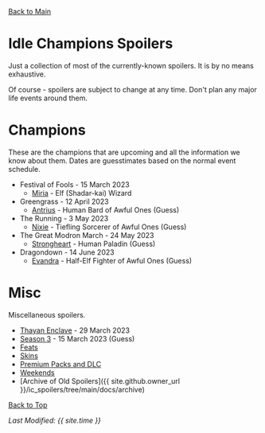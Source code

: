 [Back to Main](index.md)

# Idle Champions Spoilers

Just a collection of most of the currently-known spoilers. It is by no means exhaustive.

Of course - spoilers are subject to change at any time. Don't plan any major life events around them.

# Champions

These are the champions that are upcoming and all the information we know about them. Dates are guesstimates based on the normal event schedule.

* Festival of Fools - 15 March 2023
  * [Miria](miria.md) - Elf (Shadar-kai) Wizard
* Greengrass - 12 April 2023
  * [Antrius](antrius.md) - Human Bard of Awful Ones (Guess)
* The Running - 3 May 2023
  * [Nixie](nixie.md) - Tiefling Sorcerer of Awful Ones (Guess)
* The Great Modron March - 24 May 2023
  * [Strongheart](strongheart.md) - Human Paladin (Guess)
* Dragondown - 14 June 2023
  * [Evandra](evandra.md) - Half-Elf Fighter of Awful Ones (Guess)

# Misc

Miscellaneous spoilers.

* [Thayan Enclave](thayan_enclave.md) - 29 March 2023
* [Season 3](season_3.md) - 15 March 2023 (Guess)
* [Feats](feats.md)
* [Skins](skins.md)
* [Premium Packs and DLC](premium.md)
* [Weekends](weekends.md)
* [Archive of Old Spoilers]({{ site.github.owner_url }}/ic_spoilers/tree/main/docs/archive)

[Back to Top](#top)

*Last Modified: {{ site.time }}*